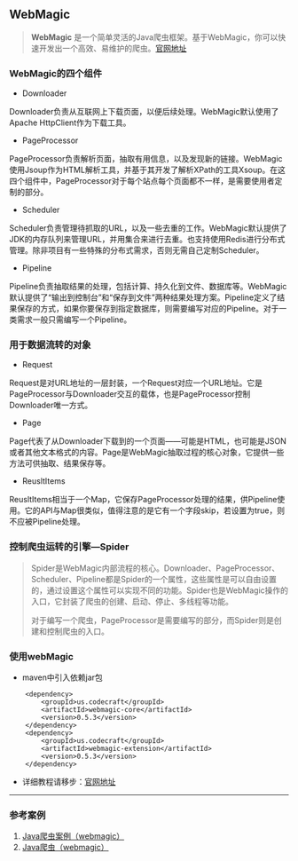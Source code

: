 ## WebMagic

> **WebMagic** 是一个简单灵活的Java爬虫框架。基于WebMagic，你可以快速开发出一个高效、易维护的爬虫。[官网地址](http://webmagic.io)
### WebMagic的四个组件
- Downloader

Downloader负责从互联网上下载页面，以便后续处理。WebMagic默认使用了Apache HttpClient作为下载工具。

- PageProcessor

PageProcessor负责解析页面，抽取有用信息，以及发现新的链接。WebMagic使用Jsoup作为HTML解析工具，并基于其开发了解析XPath的工具Xsoup。在这四个组件中，PageProcessor对于每个站点每个页面都不一样，是需要使用者定制的部分。

- Scheduler

Scheduler负责管理待抓取的URL，以及一些去重的工作。WebMagic默认提供了JDK的内存队列来管理URL，并用集合来进行去重。也支持使用Redis进行分布式管理。除非项目有一些特殊的分布式需求，否则无需自己定制Scheduler。

- Pipeline

Pipeline负责抽取结果的处理，包括计算、持久化到文件、数据库等。WebMagic默认提供了“输出到控制台”和“保存到文件”两种结果处理方案。Pipeline定义了结果保存的方式，如果你要保存到指定数据库，则需要编写对应的Pipeline。对于一类需求一般只需编写一个Pipeline。

### 用于数据流转的对象
- Request

Request是对URL地址的一层封装，一个Request对应一个URL地址。它是PageProcessor与Downloader交互的载体，也是PageProcessor控制Downloader唯一方式。

- Page

Page代表了从Downloader下载到的一个页面——可能是HTML，也可能是JSON或者其他文本格式的内容。Page是WebMagic抽取过程的核心对象，它提供一些方法可供抽取、结果保存等。

- ReusltItems

ReusltItems相当于一个Map，它保存PageProcessor处理的结果，供Pipeline使用。它的API与Map很类似，值得注意的是它有一个字段skip，若设置为true，则不应被Pipeline处理。

###  控制爬虫运转的引擎—Spider

> Spider是WebMagic内部流程的核心。Downloader、PageProcessor、Scheduler、Pipeline都是Spider的一个属性，这些属性是可以自由设置的，通过设置这个属性可以实现不同的功能。Spider也是WebMagic操作的入口，它封装了爬虫的创建、启动、停止、多线程等功能。
> 
> 对于编写一个爬虫，PageProcessor是需要编写的部分，而Spider则是创建和控制爬虫的入口。

### 使用webMagic

- maven中引入依赖jar包
```
	<dependency>
	    <groupId>us.codecraft</groupId>
	    <artifactId>webmagic-core</artifactId>
	    <version>0.5.3</version>
	</dependency>
	<dependency>
	    <groupId>us.codecraft</groupId>
	    <artifactId>webmagic-extension</artifactId>
	    <version>0.5.3</version>
	</dependency>
```

- 详细教程请移步：[官网地址](http://webmagic.io)

---

### 参考案例

1. [Java爬虫案例（webmagic）](http://blog.csdn.net/u012385190/article/details/53393805)
2. [Java爬虫（webmagic）](http://blog.csdn.net/u012385190/article/details/51517466)


